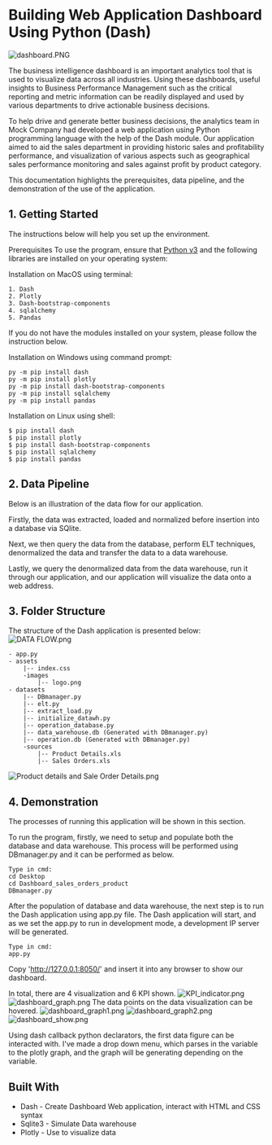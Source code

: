 # Building Web Application Dashboard Using Python (Dash)

![dashboard.PNG](assets%2Fimages%2Fdashboard.PNG)

The business intelligence dashboard is an important analytics tool that is used to visualize data across all industries. Using these dashboards, useful insights to Business Performance Management such as the critical reporting and metric information can be readily displayed and used by various departments to drive actionable business decisions.

To help drive and generate better business decisions, the analytics team in Mock Company had developed a web application using Python programming language with the help of the Dash module. Our application aimed to aid the sales department in providing historic sales and profitability performance, and visualization of various aspects such as geographical sales performance monitoring and sales against profit by product category.

This documentation highlights the prerequisites, data pipeline, and the demonstration of the use of the application.

## 1. Getting Started
The instructions below will help you set up the environment.

Prerequisites
To use the program, ensure that [Python v3](https://www.python.org/downloads/) and the following libraries are installed on your operating system:

Installation on MacOS using terminal:
```
1. Dash
2. Plotly
3. Dash-bootstrap-components
4. sqlalchemy
5. Pandas
```

If you do not have the modules installed on your system, please follow the instruction below.


Installation on Windows using command prompt:
```
py -m pip install dash
py -m pip install plotly
py -m pip install dash-bootstrap-components
py -m pip install sqlalchemy
py -m pip install pandas
```

Installation on Linux using shell:

```
$ pip install dash
$ pip install plotly
$ pip install dash-bootstrap-components
$ pip install sqlalchemy
$ pip install pandas
```

## 2. Data Pipeline
Below is an illustration of the data flow for our application.

Firstly, the data was extracted, loaded and normalized before insertion into a database via SQlite. 

Next, we then query the data from the database, perform ELT techniques, denormalized the data and transfer the data to a data warehouse. 

Lastly, we query the denormalized data from the data warehouse, run it through our application, and our application will visualize the data onto a web address.

## 3. Folder Structure
The structure of the Dash application is presented below:
![DATA FLOW.png](assets%2Fimages%2FDATA%20FLOW.png)
```
- app.py
- assets
    |-- index.css
    -images
        |-- logo.png
- datasets
    |-- DBmanager.py
    |-- elt.py
    |-- extract_load.py
    |-- initialize_datawh.py
    |-- operation_database.py
    |-- data_warehouse.db (Generated with DBmanager.py)
    |-- operation.db (Generated with DBmanager.py)
    -sources
        |-- Product Details.xls
        |-- Sales Orders.xls
```
![Product details and Sale Order Details.png](assets%2Fimages%2FProduct%20details%20and%20Sale%20Order%20Details.png)
## 4. Demonstration
The processes of running this application will be shown in this section.

To run the program, firstly, we need to setup and populate both the database and data warehouse. This process will be performed using DBmanager.py and it can be performed as below.

```
Type in cmd:
cd Desktop
cd Dashboard_sales_orders_product
DBmanager.py
```

After the population of database and data warehouse, the next step is to run the Dash application using app.py file. The Dash application will start, and as we set the app.py to run in development mode, a development IP server will be generated.

```
Type in cmd:
app.py
```

Copy 'http://127.0.0.1:8050/' and insert it into any browser to show our dashboard.

In total, there are 4 visualization and 6 KPI shown.
![KPI_indicator.png](assets%2Fimages%2FKPI_indicator.png)
![dashboard_graph.png](assets%2Fimages%2Fdashboard_graph.png)
The data points on the data visualization can be hovered.
![dashboard_graph1.png](assets%2Fimages%2Fdashboard_graph1.png)
![dashboard_graph2.png](assets%2Fimages%2Fdashboard_graph2.png)
![dashboard_show.png](assets%2Fimages%2Fdashboard_show.png)

Using dash callback python declarators, the first data figure can be interacted with. I've made a drop down menu, which parses in the variable to the plotly graph, and the graph will be generating depending on the variable.

## Built With
- Dash - Create Dashboard Web application, interact with HTML and CSS syntax
- Sqlite3 - Simulate Data warehouse
- Plotly - Use to visualize data
